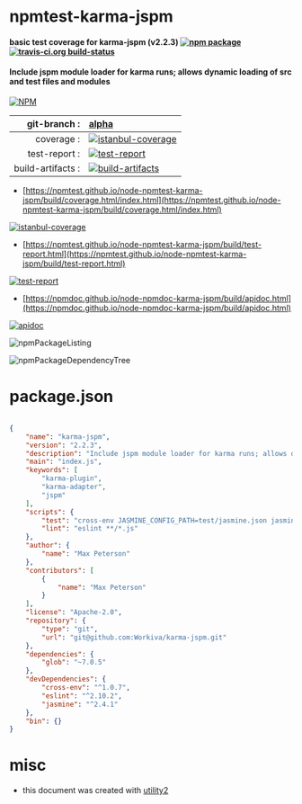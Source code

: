 # npmtest-karma-jspm

#### basic test coverage for  karma-jspm (v2.2.3)  [![npm package](https://img.shields.io/npm/v/npmtest-karma-jspm.svg?style=flat-square)](https://www.npmjs.org/package/npmtest-karma-jspm) [![travis-ci.org build-status](https://api.travis-ci.org/npmtest/node-npmtest-karma-jspm.svg)](https://travis-ci.org/npmtest/node-npmtest-karma-jspm)

#### Include jspm module loader for karma runs; allows dynamic loading of src and test files and modules

[![NPM](https://nodei.co/npm/karma-jspm.png?downloads=true&downloadRank=true&stars=true)](https://www.npmjs.com/package/karma-jspm)

| git-branch : | [alpha](https://github.com/npmtest/node-npmtest-karma-jspm/tree/alpha)|
|--:|:--|
| coverage : | [![istanbul-coverage](https://npmtest.github.io/node-npmtest-karma-jspm/build/coverage.badge.svg)](https://npmtest.github.io/node-npmtest-karma-jspm/build/coverage.html/index.html)|
| test-report : | [![test-report](https://npmtest.github.io/node-npmtest-karma-jspm/build/test-report.badge.svg)](https://npmtest.github.io/node-npmtest-karma-jspm/build/test-report.html)|
| build-artifacts : | [![build-artifacts](https://npmtest.github.io/node-npmtest-karma-jspm/glyphicons_144_folder_open.png)](https://github.com/npmtest/node-npmtest-karma-jspm/tree/gh-pages/build)|

- [https://npmtest.github.io/node-npmtest-karma-jspm/build/coverage.html/index.html](https://npmtest.github.io/node-npmtest-karma-jspm/build/coverage.html/index.html)

[![istanbul-coverage](https://npmtest.github.io/node-npmtest-karma-jspm/build/screenCapture.buildCi.browser.%252Ftmp%252Fbuild%252Fcoverage.lib.html.png)](https://npmtest.github.io/node-npmtest-karma-jspm/build/coverage.html/index.html)

- [https://npmtest.github.io/node-npmtest-karma-jspm/build/test-report.html](https://npmtest.github.io/node-npmtest-karma-jspm/build/test-report.html)

[![test-report](https://npmtest.github.io/node-npmtest-karma-jspm/build/screenCapture.buildCi.browser.%252Ftmp%252Fbuild%252Ftest-report.html.png)](https://npmtest.github.io/node-npmtest-karma-jspm/build/test-report.html)

- [https://npmdoc.github.io/node-npmdoc-karma-jspm/build/apidoc.html](https://npmdoc.github.io/node-npmdoc-karma-jspm/build/apidoc.html)

[![apidoc](https://npmdoc.github.io/node-npmdoc-karma-jspm/build/screenCapture.buildCi.browser.%252Ftmp%252Fbuild%252Fapidoc.html.png)](https://npmdoc.github.io/node-npmdoc-karma-jspm/build/apidoc.html)

![npmPackageListing](https://npmtest.github.io/node-npmtest-karma-jspm/build/screenCapture.npmPackageListing.svg)

![npmPackageDependencyTree](https://npmtest.github.io/node-npmtest-karma-jspm/build/screenCapture.npmPackageDependencyTree.svg)



# package.json

```json

{
    "name": "karma-jspm",
    "version": "2.2.3",
    "description": "Include jspm module loader for karma runs; allows dynamic loading of src and test files and modules",
    "main": "index.js",
    "keywords": [
        "karma-plugin",
        "karma-adapter",
        "jspm"
    ],
    "scripts": {
        "test": "cross-env JASMINE_CONFIG_PATH=test/jasmine.json jasmine 'test/**/*.spec.js'",
        "lint": "eslint **/*.js"
    },
    "author": {
        "name": "Max Peterson"
    },
    "contributors": [
        {
            "name": "Max Peterson"
        }
    ],
    "license": "Apache-2.0",
    "repository": {
        "type": "git",
        "url": "git@github.com:Workiva/karma-jspm.git"
    },
    "dependencies": {
        "glob": "~7.0.5"
    },
    "devDependencies": {
        "cross-env": "^1.0.7",
        "eslint": "^2.10.2",
        "jasmine": "^2.4.1"
    },
    "bin": {}
}
```



# misc
- this document was created with [utility2](https://github.com/kaizhu256/node-utility2)
